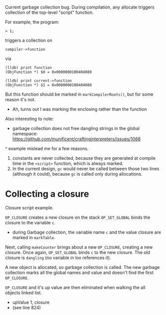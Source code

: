 Current garbage collection bug. During compilation,
any allocate triggers collection of the top-level
"script" function.

For example, the program:
```
> 1;
```
triggers a collection on
```
compiler->function
```
via

```
(lldb) print function
(ObjFunction *) $0 = 0x0000000100404080

(lldb) print current->function
(ObjFunction *) $1 = 0x0000000100404080
```

But this function should be marked in
`markCompilerRoots()`, but for some
reason it's not.
- Ah, turns out I was marking the enclosing
  rather than the function

Also interesting to note:
- garbage collection does not free dangling strings
  in the global namespace: https://github.com/munificent/craftinginterpreters/issues/1068

^ example mislead me for a few reasons.
1. constants are never collected, because they are generated at
   compile time in the `<script>` function, which is always marked.
2. In the current design, `gc` would never be called between those two
   lines (although it could), because `gc` is called only during
   allocations.

# Collecting a closure

Closure script example.

`OP_CLOSURE` creates a new closure on the stack
`OP_SET_GLOBAL` binds the closure to the variable `c`.
- during Garbage collection, the variable name `c` and the
  value closure are marked in `markTable`.

Next, calling `makeCounter` brings about a new `OP_CLOSURE`,
creating a new closure.
Once again, `OP_SET_GLOBAL` binds `c` to the new closure.
The old closure is `dangling` (no variable in lox references it).

A new object is allocated, so garbage collection is called.
The new garbage collection marks all the global names and value
and doesn't find the first `OP_CLOSURE`.

`OP_CLOSURE` and it's up value are then eliminated when walking the all objects linked
list.
- upValue 1, closure
- (see line 824)
